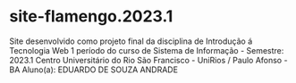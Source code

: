 # site-flamengo.2023.1
Site desenvolvido como projeto final da disciplina de Introdução á Tecnologia Web    1 período do curso de Sistema de Informação - Semestre: 2023.1              Centro Universitário do Rio São Francisco - UniRios / Paulo Afonso - BA     Aluno(a): EDUARDO DE SOUZA ANDRADE
